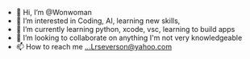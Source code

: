 - 👋 Hi, I’m @Wonwoman
- 👀 I’m interested in Coding, AI, learning new skills, 
- 🌱 I’m currently learning python, xcode, vsc, learning to build apps
- 💞️ I’m looking to collaborate on anything I'm not very knowledgeable 
- 📫 How to reach me ...Lrseverson@yahoo.com

<!---
Wonwoman/Wonwoman is a ✨ special ✨ repository because its `README.md` (this file) appears on your GitHub profile.
You can click the Preview link to take a look at your changes.
--->
